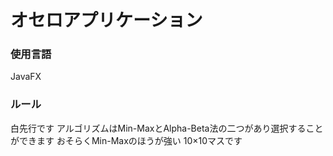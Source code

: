 # オセロアプリケーション
### 使用言語
JavaFX
### ルール
白先行です
アルゴリズムはMin-MaxとAlpha-Beta法の二つがあり選択することができます
おそらくMin-Maxのほうが強い
10×10マスです
